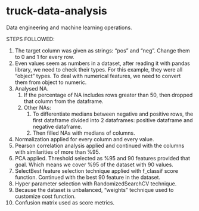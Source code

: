 # truck-data-analysis
Data engineering and machine learning operations.

STEPS FOLLOWED:

1. The target column was given as strings: “pos” and “neg”. Change them to 0 and 1 for every row.
2. Even values seem as numbers in a dataset, after reading it with pandas library, we need to check their types. For this example, they were all “object” types. To deal with numerical features, we need to convert them from object to numeric.
3. Analysed NA. 
   1. If the percentage of NA includes rows greater than 50, then dropped that column from the dataframe.
   2. Other NAs:
      1. To differentiate medians between negative and positive rows, the first dataframe divided  into 2 dataframes: positive dataframe and negative dataframe.
      2. Then filled NAs with medians of columns. 
4. Normalization applied for every column and every value. 
5. Pearson correlation analysis applied and continued with the columns with similarities of more than %95.
6. PCA applied. Threshold selected as %95 and 90 features provided that goal. Which means we cover %95 of the dataset with 90 values. 
7. SelectBest feature selection technique applied with f_classif score function. Continued with the best 90 feature in the dataset.
8. Hyper parameter selection with RandomizedSearchCV technique.
9. Because the dataset is unbalanced, “weights” technique used to customize cost function. 
10. Confusion matrix used as score metrics. 

